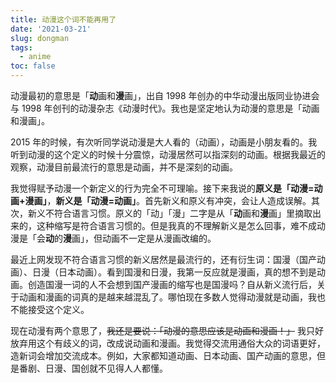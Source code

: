 ```yaml
---
title: 动漫这个词不能再用了
date: '2021-03-21'
slug: dongman
tags:
  - anime
toc: false
---
```


<!--more-->

动漫最初的意思是「**动**画和**漫**画」，出自 1998 年创办的中华动漫出版同业协进会与 1998 年创刊的动漫杂志《动漫时代》。我也是坚定地认为动漫的意思是「动画和漫画」。

2015 年的时候，有次听同学说动漫是大人看的（动画），动画是小朋友看的。我听到动漫的这个定义的时候十分震惊，动漫居然可以指深刻的动画。根据我最近的观察，动漫目前最流行的意思是动画，并不是深刻的动画。

我觉得赋予动漫一个新定义的行为完全不可理喻。接下来我说的**原义是「动漫=动画+漫画」**，**新义是「动漫=动画」**。首先新义和原义有冲突，会让人造成误解。其次，新义不符合语言习惯。原义的「动」「漫」二字是从「**动**画和**漫**画」里摘取出来的，这种缩写是符合语言习惯的。但是我真的不理解新义是怎么回事，难不成动漫是「会**动**的**漫**画」，但动画不一定是从漫画改编的。

最近上网发现不符合语言习惯的新义居然是最流行的，还有衍生词：国漫（国产动画）、日漫（日本动画）。看到国漫和日漫，我第一反应就是漫画，真的想不到是动画。创造国漫一词的人不会想到国产漫画的缩写也是国漫吗？自从新义流行后，关于动画和漫画的词真的是越来越混乱了。哪怕现在多数人觉得动漫就是动画，我也不能接受这个定义。

现在动漫有两个意思了，~~我还是要说：「动漫的意思应该是动画和漫画！」~~ 我只好放弃用这个有歧义的词，改成说动画和漫画。我觉得交流用通俗大众的词语更好，造新词会增加交流成本。例如，大家都知道动画、日本动画、国产动画的意思，但是番剧、日漫、国创就不见得人人都懂。
